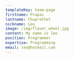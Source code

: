 ```yaml
---
templateKey: team-page
firstname: Prapas
lastname: Chuprathet
nickname: Leo
image: /img/flavor_wheel.jpg
content: My name is leo
position: Programmer
expertise: Programming
email: leo@hotmail.com
---
```


